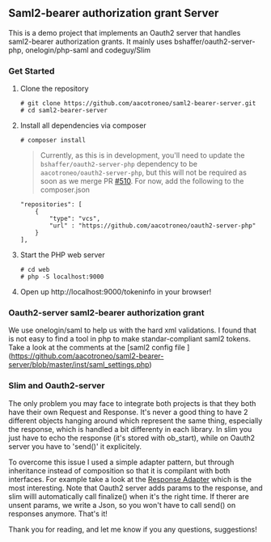 ## Saml2-bearer authorization grant Server

This is a demo project that implements an Oauth2 server that handles saml2-bearer authorization grants. It mainly uses bshaffer/oauth2-server-php, onelogin/php-saml and codeguy/Slim

### Get Started

1. Clone the repository

    ```
    # git clone https://github.com/aacotroneo/saml2-bearer-server.git
    # cd saml2-bearer-server
    ```
2. Install all dependencies via composer

    ```
    # composer install
    ```

    > Currently, as this is in development, you'll need to update the `bshaffer/oauth2-server-php` dependency to be `aacotroneo/oauth2-server-php`, but this will not be required as soon as we merge PR [#510](https://github.com/bshaffer/oauth2-server-php/pull/510). For now, add the following to the composer.json
    ```  
    "repositories": [
        {
            "type": "vcs",
            "url" : "https://github.com/aacotroneo/oauth2-server-php"
        }
    ], 
    ```    
3. Start the PHP web server

    ```
    # cd web
    # php -S localhost:9000
    ```
4. Open up http://localhost:9000/tokeninfo in your browser!

### Oauth2-server saml2-bearer authorization grant

We use onelogin/saml to help us with the hard xml validations. I found that is not easy to find a tool in php to make standar-compliant saml2 tokens. Take a look at the comments at the [saml2 config file ] (https://github.com/aacotroneo/saml2-bearer-server/blob/master/inst/saml_settings.php)

### Slim and Oauth2-server

The only problem you may face to integrate both projects is that they both have their own Request and Response. It's never a good thing to have 2 different objects hanging around which represent the same thing, especially the response, which is handled a bit differenty in each library. In slim you just have to echo the response (it's stored with ob_start), while on Oauth2 server you have to 'send()' it explicitely.

To overcome this issue I used a simple adapter pattern, but through inheritance instead of composition so that it is compilant with both interfaces. For example take a look at the [Response Adapter](https://github.com/aacotroneo/saml2-bearer-server/blob/master/src/Oauth2/Http/ResponseAdapter.php) which is the most interesting. Note that Oauth2 server adds params to the response, and slim willl automatically call finalize() when it's the right time. If therer are unsent params, we write a Json, so you won't have to call send() on responses anymore. That's it!

Thank you for reading, and let me know if you any questions, suggestions!


